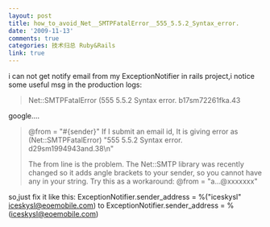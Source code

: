 ```yaml
---
layout: post
title: how_to_avoid_Net__SMTPFatalError__555_5.5.2_Syntax_error.
date: '2009-11-13'
comments: true
categories: 技术归总 Ruby&Rails
link: true
---
```

i can not get notify email from my ExceptionNotifier in rails project,i notice some useful msg in the production logs:
<blockquote>Net::SMTPFatalError (555 5.5.2 Syntax error. b17sm72261fka.43</blockquote>

 google....
<blockquote>@from = "#{sender}<a...@xxxxxxx>"
 If I submit an email id, It is giving error as
 (Net::SMTPFatalError) "555 5.5.2 Syntax error. d29sm1994943and.38\n"

The from line is the problem. The Net::SMTP library was recently changed
so it adds angle brackets to your sender, so you cannot have any in your
string. Try this as a workaround:
@from = "a...@xxxxxxx"</blockquote>

so,just fix it like this:
ExceptionNotifier.sender_address = %("iceskysl" <iceskysl@eoemobile.com>)
to
ExceptionNotifier.sender_address = %(iceskysl@eoemobile.com)
